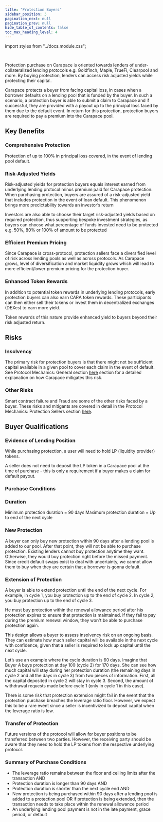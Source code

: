 ```yaml
---
title: "Protection Buyers"
sidebar_position: 3
pagination_next: null
pagination_prev: null
hide_table_of_contents: false
toc_max_heading_level: 4
---
```


import styles from "../docs.module.css";


<br/>

Protection purchase on Carapace is oriented towards lenders of under-collateralized lending protocols e.g. Goldfinch, Maple, TrueFi, Clearpool and more. By buying protection, lenders can access risk adjusted yields while protecting their capital. 

Carapace protects a buyer from facing capital loss, in cases when a borrower defaults on a lending pool that is funded by the buyer. In such a scenario, a protection buyer is able to submit a claim to Carapace and if successful, they are provided with a payout up to the principal loss faced by them due to the default event. In return for this protection, protection buyers are required to pay a premium into the Carapace pool. 

## Key Benefits

### Comprehensive Protection

Protection of up to 100% in principal loss covered, in the event of lending pool default.

### Risk-Adjusted Yields

Risk-adjusted yields for protection buyers equals interest earned from underlying lending protocol minus premium paid for Carapace protection. When purchasing protection, buyers are assured of a risk-adjusted yield that includes protection in the event of loan default. This phenomenon brings more predictability towards an investor’s return 

Investors are also able to choose their target risk-adjusted yields based on required protection, thus supporting bespoke investment strategies, as buyers can choose what percentage of funds invested need to be protected e.g. 50%, 80% or 100% of amount to be protected

### Efficient Premium Pricing

Since Carapace is cross-protocol, protection sellers face a diversified level of risk across lending pools as well as across protocols. As Carapace grows, level of diversification and market liquidity grows which will lead to more efficient/lower premium pricing for the protection buyer.

### Enhanced Token Rewards

In addition to potential token rewards in underlying lending protocols, early protection buyers can also earn CARA token rewards. These participants can then either sell their tokens or invest them in decentralized exchanges (DEXes) to earn more yield. 

Token rewards of this nature provide enhanced yield to buyers beyond their risk adjusted return.

## Risks

### Insolvency

The primary risk for protection buyers is that there might not be sufficient capital available in a given pool to cover each claim in the event of default. See Protocol Mechanics: General section [here](/docs/protocol-mechanics/general#sufficient-capital-for-payouts) section for a detailed explanation on how Carapace mitigates this risk. 

### Other Risks 

Smart contract failure and Fraud are some of the other risks faced by a buyer. These risks and mitigants are covered in detail in the Protocol Mechanics: Protection Sellers section [here](/docs/protocol-mechanics/protection_sellers#other-risks). 

## Buyer Qualifications

### Evidence of Lending Position

While purchasing protection, a user will need to hold LP (liquidity provider) tokens. 

A seller does not need to deposit the LP token in a Carapace pool at the time of purchase - this is only a requirement if a buyer makes a claim for default payout.

### Purchase Conditions

### Duration

Minimum protection duration = 90 days
Maximum protection duration = Up to end of the next cycle

### New Protection

A buyer can only buy new protection within 90 days after a lending pool is added to our pool. After that point, they will not be able to purchase protection. Existing lenders cannot buy protection anytime they want. Otherwise, they would buy protection right before the missed payment. Since credit default swaps exist to deal with uncertainty, we cannot allow them to buy when they are certain that a borrower is gonna default.

### Extension of Protection

A buyer is able to extend protection until the end of the next cycle. For example, in cycle 1, you buy protection up to the end of cycle 2. In cycle 2, you buy protection up to the end of cycle 3.

He must buy protection within the renewal allowance period after his protection expires to ensure that protection is maintained. If they fail to pay during the premium renewal window, they won't be able to purchase protection again. 

This design allows a buyer to assess insolvency risk on an ongoing basis. They can estimate how much seller capital will be available in the next cycle with confidence, given that a seller is required to lock up capital until the next cycle. 

Let’s use an example where the cycle duration is 90 days. Imagine that Buyer A buys protection at day 100 (cycle 2) for 170 days. She can see how much capital will stay during her protection duration (the remaining days in cycle 2 and all the days in cycle 3) from two pieces of information. First, all the capital deposited in cycle 2 will stay in cycle 3. Second, the amount of withdrawal requests made before cycle 1 (only in cycle 1 in this case). 

There is some risk that protection extension might fail in the event that the protection purchase breaches the leverage ratio floor. However, we expect this to be a rare event since a seller is incentivized to deposit capital when the leverage ratio is low.

### Transfer of Protection

Future versions of the protocol will allow for buyer positions to be transferred between two parties. However, the receiving party should be aware that they need to hold the LP tokens from the respective underlying protocol.

### Summary of Purchase Conditions

<ul className={styles.bulletpoints}>
  <li>The leverage ratio remains between the floor and ceiling limits after the transaction AND</li>
  <li>Protection duration is longer than 90 days AND</li>
  <li>Protection duration is shorter than the next cycle end AND</li>
  <li>New protection is being purchased within 90 days after a lending pool is added to a protection pool OR if protection is being extended, then the transaction needs to take place within the renewal allowance period</li>
  <li>An underlying lending pool payment is not in the late payment, grace period, or default</li>
</ul>





